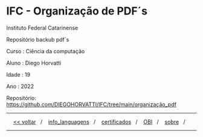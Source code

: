 # IFC - Organização de PDF´s
Instituto Federal Catarinense

Repositório backub pdf´s

Curso    : Ciência da computação

Aluno    : Diego Horvatti

Idade    : 19

Ano      : 2022

Repositório: https://github.com/DIEGOHORVATTI/IFC/tree/main/organização_pdf


<hr />
<div align="center">
  <span>
    <a href="https://github.com/DIEGOHORVATTI/IFC"><<&nbsp;voltar</a>
  </span>
  <span>&nbsp;&nbsp;/&nbsp;&nbsp;&nbsp;</span>
  <span>
    <a href="../info_languagens">info_languagens</a>
    </span>
  <span>&nbsp;&nbsp;/&nbsp;&nbsp;&nbsp;</span>
  <span>
    <a href="../certificados">certificados</a>
    </span>
  <span>&nbsp;&nbsp;/&nbsp;&nbsp;&nbsp;</span>
  <span>
   <a href="../OBI">OBI</a>
  </span>
  <span>&nbsp;&nbsp;/&nbsp;&nbsp;&nbsp;</span>
   <a href="https://github.com/DIEGOHORVATTI">sobre</a>
  </span>
  <span>&nbsp;&nbsp;/&nbsp;&nbsp;&nbsp;</span>
</div>
<hr />